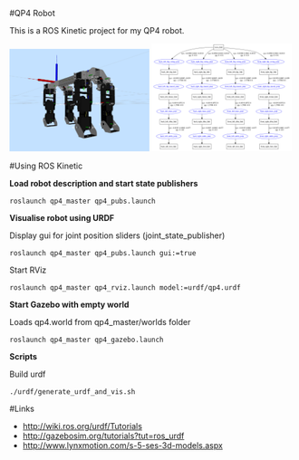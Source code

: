 #QP4 Robot

This is a ROS Kinetic project for my QP4 robot.

<img src="/assets/images/rviz_screenshot_2016_11_17-18_08_41.png" alt="alt text" width="49%" >
<img src="/assets/images/urdf.png" alt="alt text" width="49%" >

#Using ROS Kinetic

__Load robot description and start state publishers__
~~~~
roslaunch qp4_master qp4_pubs.launch
~~~~

__Visualise robot using URDF__

Display gui for joint position sliders (joint_state_publisher)
~~~~
roslaunch qp4_master qp4_pubs.launch gui:=true
~~~~

Start RViz
~~~~
roslaunch qp4_master qp4_rviz.launch model:=urdf/qp4.urdf
~~~~

__Start Gazebo with empty world__

Loads qp4.world from qp4_master/worlds folder
~~~~
roslaunch qp4_master qp4_gazebo.launch
~~~~

__Scripts__

Build urdf
~~~~
./urdf/generate_urdf_and_vis.sh
~~~~

#Links

* http://wiki.ros.org/urdf/Tutorials
* http://gazebosim.org/tutorials?tut=ros_urdf
* http://www.lynxmotion.com/s-5-ses-3d-models.aspx

